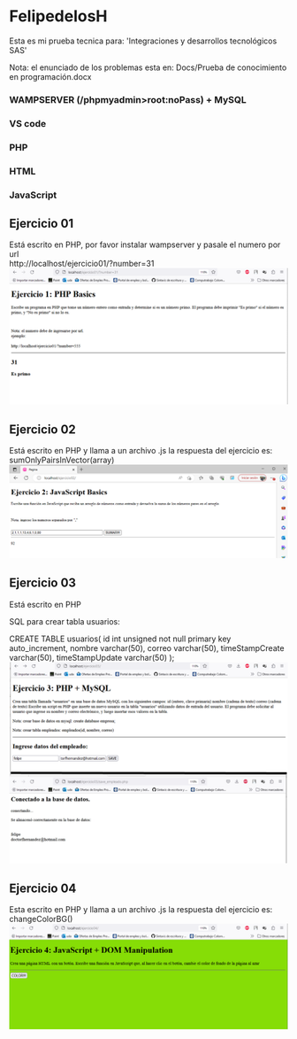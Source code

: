 # FelipedelosH

Esta es mi prueba tecnica para: 
'Integraciones y desarrollos tecnológicos SAS'

Nota: el enunciado de los problemas esta en: Docs/Prueba de conocimiento en programación.docx

### WAMPSERVER (/phpmyadmin>root:noPass) + MySQL
### VS code
### PHP
### HTML
### JavaScript


## Ejercicio 01

Está escrito en PHP, por favor instalar wampserver y pasale el numero por url<br>
http://localhost/ejercicio01/?number=31
<br>
![Ejercicio01](Docs/Evidence/ejercicio01.png)

## Ejercicio 02

Está escrito en PHP y llama a un archivo .js la respuesta del ejercicio es:
<br>
sumOnlyPairsInVector(array)
<br>
![Ejercicio02](Docs/Evidence/ejercicio02.png)



## Ejercicio 03

Está escrito en PHP 

SQL para crear tabla usuarios:

CREATE TABLE usuarios(
 id int unsigned not null primary key auto_increment,
 nombre varchar(50),
 correo varchar(50),
 timeStampCreate varchar(50),
 timeStampUpdate varchar(50)
);
<br>
![Ejercicio03](Docs/Evidence/ejercicio03.png)

## Ejercicio 04

Esta escrito en PHP y llama a un archivo .js la respuesta del ejercicio es:
<br>
 changeColorBG()
<br>
![Ejercicio02](Docs/Evidence/ejercicio04.png)

